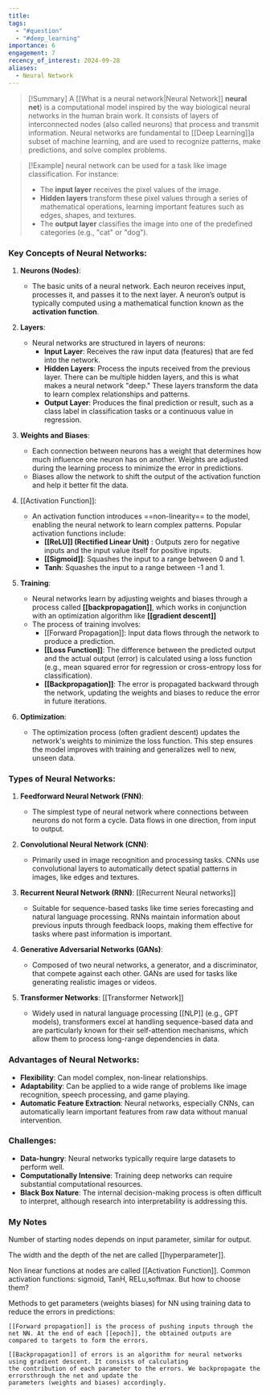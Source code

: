 ```yaml
---
title: 
tags:
  - "#question"
  - "#deep_learning"
importance: 6
engagement: 7
recency_of_interest: 2024-09-28
aliases:
  - Neural Network
---
```



>[!Summary]
> A [[What is a neural network|Neural Network]] **neural net**) is a computational model inspired by the way biological neural networks in the human brain work. It consists of layers of interconnected nodes (also called neurons) that process and transmit information. Neural networks are fundamental to [[Deep Learning]]a subset of machine learning, and are used to recognize patterns, make predictions, and solve complex problems.

>[!Example]
>   neural network can be used for a task like image classification. For instance:
>  - The **input layer** receives the pixel values of the image.
>  - **Hidden layers** transform these pixel values through a series of mathematical operations, learning important features such as edges, shapes, and textures.
>  - The **output layer** classifies the image into one of the predefined categories (e.g., "cat" or "dog").

### Key Concepts of Neural Networks:

1. **Neurons (Nodes)**:
   - The basic units of a neural network. Each neuron receives input, processes it, and passes it to the next layer. A neuron’s output is typically computed using a mathematical function known as the **activation function**.

2. **Layers**:
   - Neural networks are structured in layers of neurons:
     - **Input Layer**: Receives the raw input data (features) that are fed into the network.
     - **Hidden Layers**: Process the inputs received from the previous layer. There can be multiple hidden layers, and this is what makes a neural network "deep." These layers transform the data to learn complex relationships and patterns.
     - **Output Layer**: Produces the final prediction or result, such as a class label in classification tasks or a continuous value in regression.

3. **Weights and Biases**:
   - Each connection between neurons has a weight that determines how much influence one neuron has on another. Weights are adjusted during the learning process to minimize the error in predictions.
   - Biases allow the network to shift the output of the activation function and help it better fit the data.

4. [[Activation Function]]:
   - An activation function introduces ==non-linearity== to the model, enabling the neural network to learn complex patterns. Popular activation functions include:
     - **[[ReLU]] (Rectified Linear Unit)** : Outputs zero for negative inputs and the input value itself for positive inputs.
     - **[[Sigmoid]]**: Squashes the input to a range between 0 and 1.
     - **Tanh**: Squashes the input to a range between -1 and 1.

5. **Training**:
   - Neural networks learn by adjusting weights and biases through a process called **[[backpropagation]]**, which works in conjunction with an optimization algorithm like **[[gradient descent]]**
   - The process of training involves:
     - [[Forward Propagation]]: Input data flows through the network to produce a prediction.
     - **[[Loss Function]]**: The difference between the predicted output and the actual output (error) is calculated using a loss function (e.g., mean squared error for regression or cross-entropy loss for classification).
     - **[[Backpropagation]]**: The error is propagated backward through the network, updating the weights and biases to reduce the error in future iterations.

6. **Optimization**:
   - The optimization process (often gradient descent) updates the network's weights to minimize the loss function. This step ensures the model improves with training and generalizes well to new, unseen data.

### Types of Neural Networks:

1. **Feedforward Neural Network (FNN)**:
   - The simplest type of neural network where connections between neurons do not form a cycle. Data flows in one direction, from input to output.

2. **Convolutional Neural Network (CNN)**:
   - Primarily used in image recognition and processing tasks. CNNs use convolutional layers to automatically detect spatial patterns in images, like edges and textures.

3. **Recurrent Neural Network (RNN)**: [[Recurrent Neural networks]]
   - Suitable for sequence-based tasks like time series forecasting and natural language processing. RNNs maintain information about previous inputs through feedback loops, making them effective for tasks where past information is important.

4. **Generative Adversarial Networks (GANs)**:
   - Composed of two neural networks, a generator, and a discriminator, that compete against each other. GANs are used for tasks like generating realistic images or videos.

5. **Transformer Networks**: [[Transformer Network]]
   - Widely used in natural language processing [[NLP]] (e.g., GPT models), transformers excel at handling sequence-based data and are particularly known for their self-attention mechanisms, which allow them to process long-range dependencies in data.

### Advantages of Neural Networks:
- **Flexibility**: Can model complex, non-linear relationships.
- **Adaptability**: Can be applied to a wide range of problems like image recognition, speech processing, and game playing.
- **Automatic Feature Extraction**: Neural networks, especially CNNs, can automatically learn important features from raw data without manual intervention.
### Challenges:
- **Data-hungry**: Neural networks typically require large datasets to perform well.
- **Computationally Intensive**: Training deep networks can require substantial computational resources.
- **Black Box Nature**: The internal decision-making process is often difficult to interpret, although research into interpretability is addressing this.
### My Notes

Number of starting nodes depends on input parameter, similar for output.

The width and the depth of the net are called [[hyperparameter]].

Non linear functions at nodes are called [[Activation Function]]. Common activation functions:
sigmoid, TanH, RELu,softmax. But how to choose them?

Methods to get parameters (weights biases) for NN using training data to reduce the errors in predictions: 

	[[Forward propagation]] is the process of pushing inputs through the net NN. At the end of each [[epoch]], the obtained outputs are
	compared to targets to form the errors.
	
	[[Backpropagation]] of errors is an algorithm for neural networks using gradient descent. It consists of calculating
	the contribution of each parameter to the errors. We backpropagate the errorsthrough the net and update the
	parameters (weights and biases) accordingly.

